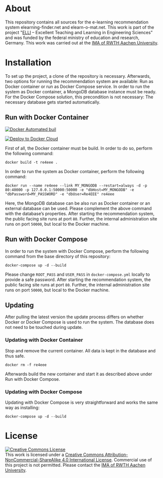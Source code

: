 # About
This repository contains all sources for the e-learning recommendation system elearning-finder.net and elearn-o-mat.net. This work is part of the project "[ELLI](http://elli-online.net) – Excellent Teaching and Learning in Engineering Sciences" and was funded by the federal ministry of education and research, Germany. This work was carried out at the [IMA of RWTH Aachen University](https://cybernetics-lab.de/).

# Installation
To set up the project, a clone of the repository is necessary. Afterwards, two options for running the recommendation system are available: Run as Docker container or run as Docker Compose service. In order to run the system as Docker container, a MongoDB database instance must be ready. For the Docker Compose solution, this precondition is not necessary: The necessary database gets started automatically.

## Run with Docker Container
[![Docker Automated buil](https://img.shields.io/docker/automated/jrottenberg/ffmpeg.svg)](https://hub.docker.com/r/elli2/re4eee/)

[![Deploy to Docker Cloud](https://files.cloud.docker.com/images/deploy-to-dockercloud.svg)](https://cloud.docker.com/stack/deploy/?repo=https://github.com/SommerEngineering/Re4EEE)

First of all, the Docker container must be build. In order to do so, perform the following command:

```
docker build -t re4eee .
```

In order to run the system as Docker container, perform the following command:

```
docker run --name re4eee --link MY_MONGODB --restart=always -d -p 80:40000 -p 127.0.0.1:50000:50000 -e "dbHost=MY_MONGODB" -e "dbPassword=MY_PASSWORD" -e "dbUser=Re4EEE" re4eee
```

Here, the MongoDB database can be also run as Docker container or an external database can be used. Please complement the above command with the database’s properties. After starting the recommendation system, the public facing site runs at port `80`. Further, the internal administration site runs on port `50000`, but local to the Docker machine.

## Run with Docker Compose
In order to run the system with Docker Compose, perform the following command from the base directory of this repository:

```
docker-compose up -d --build
```

Please change `ROOT_PASS` and `USER_PASS` in `docker-compose.yml` locally to provide a safe password. After starting the recommendation system, the public facing site runs at port `80`. Further, the internal administration site runs on port `50000`, but local to the Docker machine.

## Updating
After pulling the latest version the update process differs on whether Docker or Docker Compose is used to run the system.
The database does not need to be touched during update.

### Updating with Docker Container
Stop and remove the current container. All data is kept in the database and thus safe.
```
docker rm -f re4eee
```
Afterwards build the new container and start it as described above under Run with Docker Compose.

### Updating with Docker Compose
Updating with Docker Compose is very straightforward and works the same way as installing:
```
docker-compose up -d --build
```

# License
[![Creative Commons License](https://i.creativecommons.org/l/by-nc-sa/4.0/88x31.png)](http://creativecommons.org/licenses/by-nc-sa/4.0/)  
This work is licensed under a [Creative Commons Attribution-NonCommercial-ShareAlike 4.0 International License](http://creativecommons.org/licenses/by-nc-sa/4.0/). Commercial use of this project is not permitted. Please contact the [IMA of RWTH Aachen University](https://cybernetics-lab.de/).
